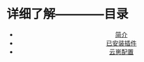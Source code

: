 # 详细了解————目录
<div align="center">

- [简介](/detail/introduction)
- [已安装插件](/detail/plugins)
- [云崽配置](/detail/sys)

</div>